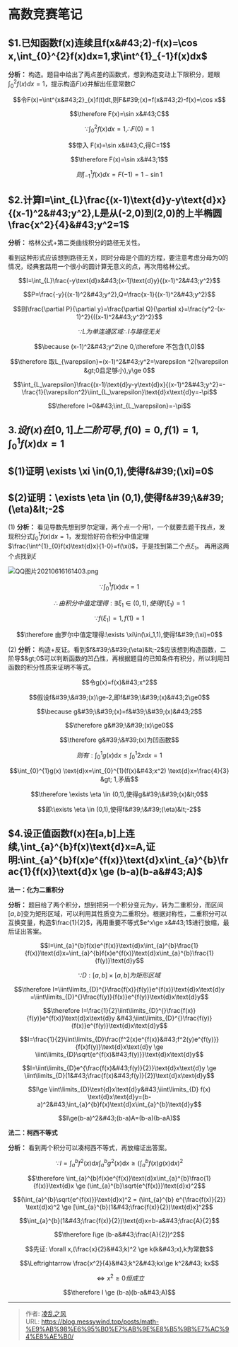 # 高数竞赛笔记

## $1.已知函数f(x)连续且f(x&#43;2)-f(x)=\cos x,\int_{0}^{2}f(x)dx=1,求\int^{1}_{-1}f(x)dx$

**分析：** 构造。题目中给出了两点差的函数式，想到构造变动上下限积分，题眼$\int^{2}_{0}f(x)dx=1$，提示构造$F(x)$并解出任意常数$C$

$$令F(x)=\int^{x&#43;2}_{x}f(t)dt,则F&#39;(x)=f(x&#43;2)-f(x)=\cos x$$

$$\therefore F(x)=\sin x&#43;C$$

$$\because \int^{2}_{0}f(x)dx=1,\therefore F(0)=1$$

$$带入 F(x)=\sin x&#43;C,得C=1$$

$$\therefore F(x)=\sin x&#43;1$$

$$则\int^{1}_{-1}f(x)dx=F(-1)=1-\sin 1$$

## $2.计算I=\int_{L}\frac{(x-1)\text{d}y-y\text{d}x}{(x-1)^2&#43;y^2},L是从(-2,0)到(2,0)的上半椭圆\frac{x^2}{4}&#43;y^2=1$

**分析：** 格林公式&#43;第二类曲线积分的路径无关性。

看到这种形式应该想到路径无关，同时分母是个圆的方程，要注意考虑分母为$0$的情况，经典套路用一个很小的圆计算无意义的点，再次用格林公式。

$$I=\int_{L}\frac{-y\text{d}x&#43;(x-1)\text{d}y}{(x-1)^2&#43;y^2}$$

$$P=\frac{-y}{(x-1)^2&#43;y^2},Q=\frac{x-1}{(x-1)^2&#43;y^2}$$

$$则\frac{\partial P}{\partial y}=\frac{\partial Q}{\partial x}=\frac{y^2-(x-1)^2}{((x-1)^2&#43;y^2)^2}$$

$$\because L为单连通区域\therefore I与路径无关$$

$$\because (x-1)^2&#43;y^2\ne 0,\therefore 不包含(1,0)$$

$$\therefore 取L_{\varepsilon}=(x-1)^2&#43;y^2=\varepsilon ^2(\varepsilon &gt;0且足够小),y\ge 0$$

$$\int_{L_\varepsilon}\frac{(x-1)\text{d}y-y\text{d}x}{(x-1)^2&#43;y^2}=-\frac{1}{\varepsilon^2}\iint_{L_\varepsilon}\text{d}x\text{d}y=-\pi$$

$$\therefore I=0&#43;\int_{L_\varepsilon}=-\pi$$

## $3.设f(x)在[0,1]上二阶可导,f(0)=0,f(1)=1,\int^{1}_{0}f(x)\text{d}x=1$

## $(1)证明 \exists \xi \in(0,1),使得f&#39;(\xi)=0$

## $(2)证明：\exists \eta \in (0,1),使得f&#39;\&#39;(\eta)&lt;-2$

$(1)$ **分析：** 看见导数先想到罗尔定理，两个点一个用1，一个就要去题干找点，发现积分式$\int_{0}^{1}f(x)\text{d}x=1$，发现恰好符合积分中值定理$\frac{\int^{1}_{0}f(x)\text{d}x}{1-0}=f(\xi)$，于是找到第二个点$\xi_1$。
再用这两个点找到$\xi$

![QQ图片20210616161403.png](https://cdn.acwing.com/media/article/image/2021/06/16/63738_0393588bce-QQ图片20210616161403.png) 


$$\because \int^{1}_{0}f(x)\text{d}x=1$$

$$\therefore 由积分中值定理得:\exists \xi_1\in(0,1),使得f(\xi_1)=1$$

$$\because f(\xi_1)=1,f(1)=1$$

$$\therefore 由罗尔中值定理得:\exists \xi\in(\xi_1,1),使得f&#39;(\xi)=0$$

$(2)$ **分析：** 构造&#43;反证。看到$f&#39;\&#39;(\eta)&lt;-2$应该想到构造函数，二阶导$&gt;0$可以判断函数的凹凸性，再根据题目的已知条件有积分，所以利用凹函数的积分性质来证明不等式。

$$令g(x)=f(x)&#43;x^2$$

$$假设f&#39;\&#39;(x)\ge-2,即f&#39;\&#39;(x)&#43;2\ge0$$

$$\because g&#39;\&#39;(x)=f&#39;\&#39;(x)&#43;2$$

$$\therefore g&#39;\&#39;(x)\ge0$$

$$\therefore g&#39;\&#39;(x)为凹函数$$

$$则有:\int_{0}^{1}g(x) \text{d}x \le \int_{0}^{1}2x\text{d}x=1$$


$$\int_{0}^{1}g(x) \text{d}x=\int_{0}^{1}(f(x)&#43;x^2) \text{d}x=\frac{4}{3} &gt; 1,矛盾$$

$$\therefore \exists \eta \in (0,1),使得g&#39;\&#39;(x)&lt;0$$

$$即:\exists \eta \in (0,1),使得f&#39;\&#39;(\eta)&lt;-2$$

## $4.设正值函数f(x)在[a,b]上连续,\int_{a}^{b}f(x)\text{d}x=A,证明:\int_{a}^{b}f(x)e^{f(x)}\text{d}x\int_{a}^{b}\frac{1}{f(x)}\text{d}x \ge (b-a)(b-a&#43;A)$

**法一：化为二重积分**

**分析：** 题目给了两个积分，想到把另一个积分变元为$y$，转为二重积分，而区间$[a,b]$变为矩形区域，可以利用其性质变为二重积分。根据对称性，二重积分可以互换变量，构造$\frac{1}{2}$，再用重要不等式$e^x\ge x&#43;1$进行放缩，最后证出答案。

$$I=\int_{a}^{b}f(x)e^{f(x)}\text{d}x\int_{a}^{b}\frac{1}{f(x)}\text{d}x=\int_{a}^{b}f(x)e^{f(x)}\text{d}x\int_{a}^{b}\frac{1}{f(y)}\text{d}y$$

$$\because D: [a,b] ×[a,b]为矩形区域$$

$$\therefore I=\iint\limits_{D}^{}\frac{f(x)}{f(y)}e^{f(x)}\text{d}x\text{d}y =\iint\limits_{D}^{}\frac{f(y)}{f(x)}e^{f(y)}\text{d}x\text{d}y$$

$$\therefore I=\frac{1}{2}\iint\limits_{D}^{}\frac{f(x)}{f(y)}e^{f(x)}\text{d}x\text{d}y &#43;\iint\limits_{D}^{}\frac{f(y)}{f(x)}e^{f(y)}\text{d}x\text{d}y$$

$$I=\frac{1}{2}\iint\limits_{D}\frac{f^2(x)e^{f(x)}&#43;f^2(y)e^{f(y)}}{f(x)f(y)}\text{d}x\text{d}y \ge \iint\limits_{D}\sqrt{e^{f(x)&#43;f(y)}}\text{d}x\text{d}y$$

$$I=\iint\limits_{D}e^{\frac{f(x)&#43;f(y)}{2}}\text{d}x\text{d}y \ge \iint\limits_{D}(1&#43;\frac{f(x)&#43;f(y)}{2})\text{d}x\text{d}y$$

$$I\ge \iint\limits_{D}\text{d}x\text{d}y&#43;\iint\limits_{D} f(x) \text{d}x\text{d}y=(b-a)^2&#43;\int_{a}^{b}f(x)\text{d}x\int_{a}^{b}\text{d}y$$

$$I\ge(b-a)^2&#43;(b-a)A=(b-a)(b-aA)$$

**法二：柯西不等式**

**分析：** 看到两个积分可以凑柯西不等式，再放缩证出答案。

$$\because  I= \int_{a}^{b}f^2(x)\text{d}x\int_{a}^{b}g^2(x)\text{d}x \ge (\int_{a}^{b}f(x)g(x)\text{d}x)^2$$

$$\therefore \int_{a}^{b}f(x)e^{f(x)}\text{d}x\int_{a}^{b}\frac{1}{f(x)}\text{d}x \ge (\int_{a}^{b}\sqrt{e^{f(x)}}\text{d}x)^2$$

$$(\int_{a}^{b}\sqrt{e^{f(x)}}\text{d}x)^2 = (\int_{a}^{b} e^{\frac{f(x)}{2}} \text{d}x)^2 \ge [\int_{a}^{b}(1&#43;\frac{f(x)}{2})\text{d}x]^2$$

$$\int_{a}^{b}(1&#43;\frac{f(x)}{2})\text{d}x=b-a&#43;\frac{A}{2}$$

$$\therefore I\ge (b-a&#43;\frac{A}{2})^2$$

$$先证: \forall x,(\frac{x}{2}&#43;k)^2 \ge k(k&#43;x),k为常数$$

$$\Leftrightarrow \frac{x^2}{4}&#43;k^2&#43;kx\ge k^2&#43; kx$$

$$\Leftrightarrow  x^2\ge0恒成立$$

$$\therefore I \ge (b-a)(b-a&#43;A)$$

---

> 作者: [凌乱之风](https://github.com/messywind)  
> URL: https://blog.messywind.top/posts/math-%E9%AB%98%E6%95%B0%E7%AB%9E%E8%B5%9B%E7%AC%94%E8%AE%B0/  

